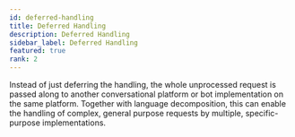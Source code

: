 ```yaml
---
id: deferred-handling
title: Deferred Handling
description: Deferred Handling
sidebar_label: Deferred Handling
featured: true
rank: 2
---
```

 
Instead of just deferring the handling, the whole unprocessed request is passed along to another conversational platform or bot implementation on the same platform. Together with language decomposition, this can enable the handling of complex, general purpose requests by multiple, specific-purpose implementations.